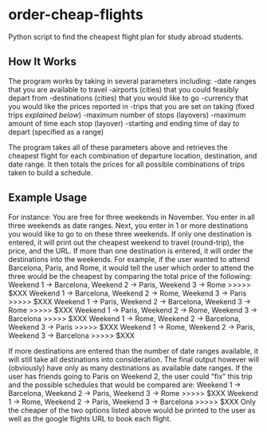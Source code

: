 # order-cheap-flights
Python script to find the cheapest flight plan for study abroad students.

## How It Works
The program works by taking in several parameters including:
  -date ranges that you are available to travel
  -airports (cities) that you could feasibly depart from
  -destinations (cities) that you would like to go
  -currency that you would like the prices reported in
  -trips that you are set on taking (fixed trips *explained below*)
  -maximum number of stops (layovers)
  -maximum amount of time each stop (layover)
  -starting and ending time of day to depart (specified as a range)
  
The program takes all of these parameters above and retrieves the cheapest flight for each combination of departure location, destination, and date range. It then totals the prices for all possible combinations of trips taken to build a schedule.

## Example Usage
For instance:
You are free for three weekends in November. You enter in all three weekends as date ranges. Next, you enter in 1 or more destinations you would like to go to on these three weekends. 
If only one destination is entered, it will print out the cheapest weekend to travel (round-trip), the price, and the URL. 
If more than one destination is entered, it will order the destinations into the weekends. For example, if the user wanted to attend Barcelona, Paris, and Rome, it would tell the user which order to attend the three would be the cheapest by comparing the total price of the following:
  Weekend 1 -> Barcelona, Weekend 2 -> Paris,     Weekend 3 -> Rome       >>>>> $XXX
  Weekend 1 -> Barcelona, Weekend 2 -> Rome,      Weekend 3 -> Paris      >>>>> $XXX
  Weekend 1 -> Paris,     Weekend 2 -> Barcelona, Weekend 3 -> Rome       >>>>> $XXX
  Weekend 1 -> Paris,     Weekend 2 -> Rome,      Weekend 3 -> Barcelona  >>>>> $XXX
  Weekend 1 -> Rome,      Weekend 2 -> Barcelona, Weekend 3 -> Paris      >>>>> $XXX
  Weekend 1 -> Rome,      Weekend 2 -> Paris,     Weekend 3 -> Barcelona  >>>>> $XXX
  
If more destinations are entered than the number of date ranges available, it will still take all destinations into consideration. The final output however will (obviously) have only as many destinations as available date ranges.
If the user has friends going to Paris on Weekend 2, the user could "fix" this trip and the possible schedules that would be compared are:
  Weekend 1 -> Barcelona, Weekend 2 -> Paris,     Weekend 3 -> Rome       >>>>> $XXX
  Weekend 1 -> Rome,      Weekend 2 -> Paris,     Weekend 3 -> Barcelona  >>>>> $XXX
Only the cheaper of the two options listed above would be printed to the user as well as the google flights URL to book each flight.
